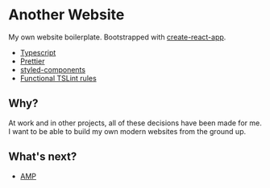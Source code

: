 # Another Website

My own website boilerplate. Bootstrapped with [create-react-app](https://github.com/facebookincubator/create-react-app).

* [Typescript](https://www.typescriptlang.org/)
* [Prettier](https://prettier.io/)
* [styled-components](https://www.styled-components.com/)
* [Functional TSLint rules](https://github.com/jonaskello/tslint-immutable)

## Why?

At work and in other projects, all of these decisions have been made for me. I want to be able to build my own modern websites from the ground up.

## What's next?

* [AMP](https://www.ampproject.org/)
